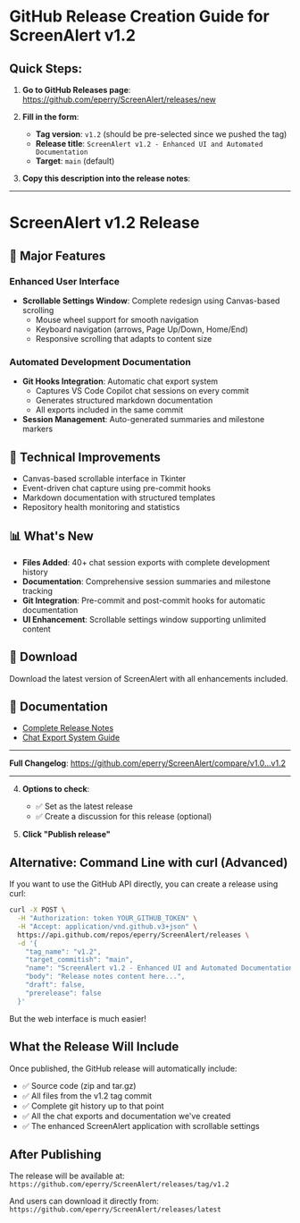 # GitHub Release Creation Guide for ScreenAlert v1.2

## Quick Steps:

1. **Go to GitHub Releases page**: 
   https://github.com/eperry/ScreenAlert/releases/new

2. **Fill in the form**:
   - **Tag version**: `v1.2` (should be pre-selected since we pushed the tag)
   - **Release title**: `ScreenAlert v1.2 - Enhanced UI and Automated Documentation`
   - **Target**: `main` (default)

3. **Copy this description into the release notes**:

---

# ScreenAlert v1.2 Release

## 🎉 Major Features

### Enhanced User Interface
- **Scrollable Settings Window**: Complete redesign using Canvas-based scrolling
  - Mouse wheel support for smooth navigation  
  - Keyboard navigation (arrows, Page Up/Down, Home/End)
  - Responsive scrolling that adapts to content size

### Automated Development Documentation  
- **Git Hooks Integration**: Automatic chat export system
  - Captures VS Code Copilot chat sessions on every commit
  - Generates structured markdown documentation
  - All exports included in the same commit
- **Session Management**: Auto-generated summaries and milestone markers

## 🔧 Technical Improvements

- Canvas-based scrollable interface in Tkinter
- Event-driven chat capture using pre-commit hooks  
- Markdown documentation with structured templates
- Repository health monitoring and statistics

## 📊 What's New

- **Files Added**: 40+ chat session exports with complete development history
- **Documentation**: Comprehensive session summaries and milestone tracking
- **Git Integration**: Pre-commit and post-commit hooks for automatic documentation  
- **UI Enhancement**: Scrollable settings window supporting unlimited content

## 🚀 Download

Download the latest version of ScreenAlert with all enhancements included.

## 📖 Documentation

- [Complete Release Notes](https://github.com/eperry/ScreenAlert/blob/main/RELEASE_NOTES_v1.2.md)
- [Chat Export System Guide](https://github.com/eperry/ScreenAlert/tree/main/docs/copilot-chats)

---

**Full Changelog**: https://github.com/eperry/ScreenAlert/compare/v1.0...v1.2

---

4. **Options to check**:
   - ✅ Set as the latest release
   - ✅ Create a discussion for this release (optional)

5. **Click "Publish release"**

## Alternative: Command Line with curl (Advanced)

If you want to use the GitHub API directly, you can create a release using curl:

```bash
curl -X POST \
  -H "Authorization: token YOUR_GITHUB_TOKEN" \
  -H "Accept: application/vnd.github.v3+json" \
  https://api.github.com/repos/eperry/ScreenAlert/releases \
  -d '{
    "tag_name": "v1.2",
    "target_commitish": "main", 
    "name": "ScreenAlert v1.2 - Enhanced UI and Automated Documentation",
    "body": "Release notes content here...",
    "draft": false,
    "prerelease": false
  }'
```

But the web interface is much easier!

## What the Release Will Include

Once published, the GitHub release will automatically include:
- ✅ Source code (zip and tar.gz)
- ✅ All files from the v1.2 tag commit
- ✅ Complete git history up to that point
- ✅ All the chat exports and documentation we've created
- ✅ The enhanced ScreenAlert application with scrollable settings

## After Publishing

The release will be available at:
`https://github.com/eperry/ScreenAlert/releases/tag/v1.2`

And users can download it directly from:
`https://github.com/eperry/ScreenAlert/releases/latest`

